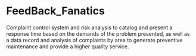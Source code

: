 # FeedBack_Fanatics
Complaint control system and risk analysis to catalog and present a response time based on the demands of the problem presented, as well as a data record and  analysis of complaints by area to generate preventive maintenance and provide a higher quality service.
